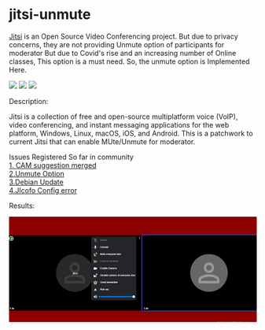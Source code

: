 # jitsi-unmute

[Jitsi](https://jitsi.org/) is an  Open Source Video Conferencing project. But due to privacy concerns, they are not providing Unmute option of participants for moderator But due to Covid's rise and an increasing number of Online classes, This option is a must need. So, the unmute option is Implemented Here.

![](https://img.shields.io/badge/Jitsi%20-Video%20Conference-lightgrey)
![](https://img.shields.io/badge/React-frontend-Red)
![](https://img.shields.io/badge/VoIP-8X8-yellow)




Description:  <br />

Jitsi is a collection of free and open-source multiplatform voice (VoIP), video conferencing, and instant messaging applications for the web platform, Windows, Linux, macOS, iOS, and Android. This is a patchwork to current Jitsi that can enable MUte/Unmute for moderator.

Issues Registered So far in community <br/>
[1. CAM suggestion merged](https://community.jitsi.org/t/participant-camera-disable-enable-by-moderator-trying-to-add-this-feature-stuck-at-set-mute-error/98718)<br/>
[2.Unmute Option](https://community.jitsi.org/t/option-to-mute-unmute-participants-by-moderator/15062/142)<br/>
[3.Debian Update](https://community.jitsi.org/t/secure-domain-couldnt-start-a-meeting-conference-failed-conference-authenticationrequired/98333/4)<br/>
[4.JIcofo Config error](https://community.jitsi.org/t/participant-camera-disable-enable-by-moderator-trying-to-add-this-feature-stuck-at-set-mute-error/98718/3)<br/>




Results:

![](https://github.com/Firos333/jitsi-unmute/blob/main/unmute.png?raw=true)




